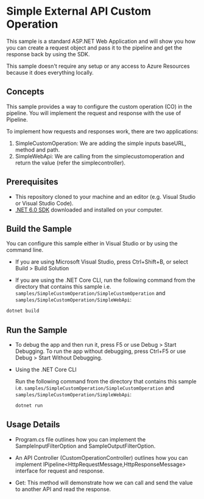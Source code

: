 # Simple External API Custom Operation 

This sample is a standard ASP.NET Web Application and will show you how you can create a request object and pass it to the pipeline and get the response back by using the SDK. 

This sample doesn't require any setup or any access to Azure Resources because it does everything locally.

## Concepts

This sample provides a way to configure the custom operation (CO) in the pipeline. You will implement the request and response with the use of Pipeline. 

To implement how requests and responses work, there are two applications:
1. SimpleCustomOperation: We are adding the simple inputs baseURL, method and path. 
2. SimpleWebApi: We are calling from the simplecustomoperation and return the value (refer the simplecontroller).

## Prerequisites

- This repository cloned to your machine and an editor (e.g. Visual Studio or Visual Studio Code).
- [.NET 6.0 SDK](https://dotnet.microsoft.com/download) downloaded and installed on your computer.


## Build the Sample

You can configure this sample either in Visual Studio or by using the command line.

- If you are using Microsoft Visual Studio, press Ctrl+Shift+B, or select Build > Build Solution

- If you are using the .NET Core CLI, run the following command from the directory that contains this sample i.e. `samples/SimpleCustomOperation/SimpleCustomOperation` and `samples/SimpleCustomOperation/SimpleWebApi`: 

```bash
dotnet build
```

## Run the Sample

- To debug the app and then run it, press F5 or use Debug > Start Debugging. To run the app without debugging, press Ctrl+F5 or use Debug > Start Without Debugging. 

- Using the .NET Core CLI 

    Run the following command from the directory that contains this sample i.e. `samples/SimpleCustomOperation/SimpleCustomOperation` and `samples/SimpleCustomOperation/SimpleWebApi`:

    ```bash
    dotnet run
    ```

## Usage Details 

- Program.cs file  outlines how you can implement the SampleInputFilterOption and SampleOutputFilterOption. 

- An API Controller (CustomOperationController) outlines how you can implement IPipeline<HttpRequestMessage,HttpResponseMessage> interface for request and response. 

- Get: This method will demonstrate how we can call and send the value to another API and read the response.  

 

 
